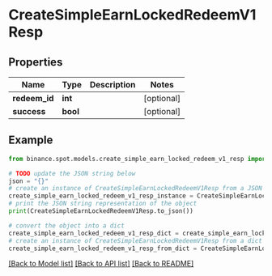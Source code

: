# CreateSimpleEarnLockedRedeemV1Resp


## Properties

Name | Type | Description | Notes
------------ | ------------- | ------------- | -------------
**redeem_id** | **int** |  | [optional] 
**success** | **bool** |  | [optional] 

## Example

```python
from binance.spot.models.create_simple_earn_locked_redeem_v1_resp import CreateSimpleEarnLockedRedeemV1Resp

# TODO update the JSON string below
json = "{}"
# create an instance of CreateSimpleEarnLockedRedeemV1Resp from a JSON string
create_simple_earn_locked_redeem_v1_resp_instance = CreateSimpleEarnLockedRedeemV1Resp.from_json(json)
# print the JSON string representation of the object
print(CreateSimpleEarnLockedRedeemV1Resp.to_json())

# convert the object into a dict
create_simple_earn_locked_redeem_v1_resp_dict = create_simple_earn_locked_redeem_v1_resp_instance.to_dict()
# create an instance of CreateSimpleEarnLockedRedeemV1Resp from a dict
create_simple_earn_locked_redeem_v1_resp_from_dict = CreateSimpleEarnLockedRedeemV1Resp.from_dict(create_simple_earn_locked_redeem_v1_resp_dict)
```
[[Back to Model list]](../README.md#documentation-for-models) [[Back to API list]](../README.md#documentation-for-api-endpoints) [[Back to README]](../README.md)


